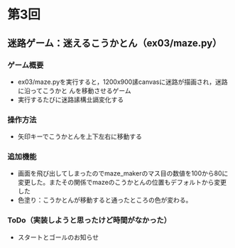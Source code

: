 # 第3回
## 迷路ゲーム：迷えるこうかとん（ex03/maze.py）
### ゲーム概要
- ex03/maze.pyを実行すると，1200x900䛾canvasに迷路が描画され，迷路に沿ってこうかと
んを移動させるゲーム
- 実行するたびに迷路䛾構㐀䛿変化する
### 操作方法
- 矢印キーでこうかとんを上下左右に移動する
### 追加機能
- 画面を飛び出してしまったのでmaze_makerのマス目の数値を100から80に変更した。またその関係でmazeのこうかとんの位置もデフォルトから変更した
- 色塗り：こうかとんが移動すると通ったところの色が変わる。
### ToDo（実装しようと思ったけど時間がなかった）
- スタートとゴールのお知らせ